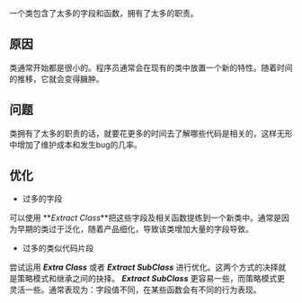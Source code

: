 一个类包含了太多的字段和函数，拥有了太多的职责。

## 原因

类通常开始都是很小的。程序员通常会在现有的类中放置一个新的特性。随着时间的推移，它就会变得臃肿。

## 问题

类拥有了太多的职责的话，就要花更多的时间去了解哪些代码是相关的，这样无形中增加了维护成本和发生bug的几率。

## 优化

* 过多的字段

可以使用 **_Extract Class_**把这些字段及相关函数提练到一个新类中。通常是因为早期的类过于泛化，随着产品细化，导致该类增加大量的字段导致。

* 过多的类似代码片段

尝试运用 **_Extra Class_** 或者 **_Extract SubClass_** 进行优化。这两个方式的决择就是策略模式和继承之间的抉择。 **_Extract SubClass_** 更容易一些，而策略模式更灵活一些。通常表现为：字段值不同，在某些函数会有不同的行为表现。